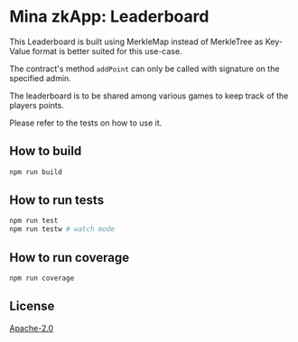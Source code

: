 # Mina zkApp: Leaderboard

This Leaderboard is built using MerkleMap instead of MerkleTree as Key-Value format is better suited for this use-case.

The contract's method `addPoint` can only be called with signature on the specified admin.

The leaderboard is to be shared among various games to keep track of the players points.

Please refer to the tests on how to use it.

## How to build

```sh
npm run build
```

## How to run tests

```sh
npm run test
npm run testw # watch mode
```

## How to run coverage

```sh
npm run coverage
```

## License

[Apache-2.0](LICENSE)
